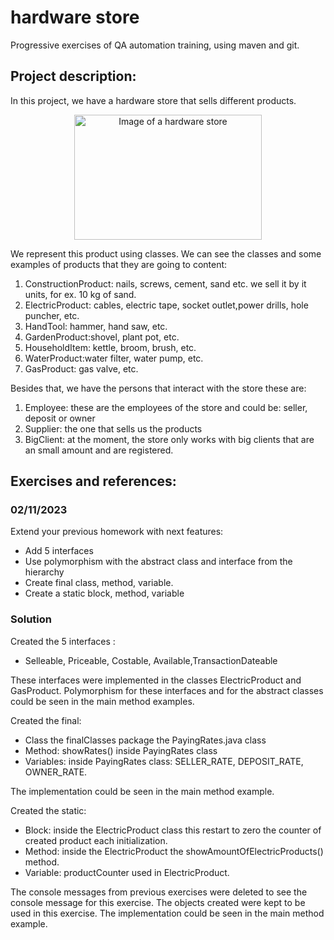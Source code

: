 # hardware store
Progressive exercises of QA automation training, using maven and git.

## Project description:
In this project, we have a hardware store that sells different products.

<p align="center">
<img src="https://t4.ftcdn.net/jpg/03/39/67/57/360_F_339675724_zKIsiEcSss6x2KOXUfHMfBrK9b0qbYCQ.jpg" alt="Image of a hardware store" width="300" height="200">
</p>

We represent this product using classes.
We can see the classes and some examples of products that they are going to content:
1. ConstructionProduct: nails, screws, cement, sand etc. we sell it by it units, for ex.
   10 kg of sand.
2. ElectricProduct: cables, electric tape, socket outlet,power drills, hole puncher, etc.
3. HandTool: hammer, hand saw, etc.
4. GardenProduct:shovel, plant pot, etc.
5. HouseholdItem: kettle, broom, brush, etc.
6. WaterProduct:water filter, water pump, etc.
7. GasProduct: gas valve, etc.

Besides that, we have the persons that interact with the store these are:
1. Employee: these are the employees of the store and could be: seller, deposit or owner
2. Supplier: the one that sells us the products
3. BigClient: at the moment, the store only works with big clients that are an small amount and are registered.

## Exercises and references:

### 02/11/2023

Extend your previous homework with next features:
* Add 5 interfaces
* Use polymorphism with the abstract class and interface from the hierarchy
* Create final class, method, variable.
* Create a static block, method, variable

### Solution
Created the 5 interfaces :
* Selleable, Priceable, Costable, Available,TransactionDateable

These interfaces were implemented in the classes ElectricProduct and GasProduct.
Polymorphism for these interfaces and for the abstract classes could be seen in the main method examples.

Created the final:
* Class the finalClasses package the PayingRates.java class
* Method: showRates() inside PayingRates class
* Variables: inside PayingRates class: SELLER_RATE, DEPOSIT_RATE, OWNER_RATE.

The implementation could be seen in the main method example.

Created the static:
* Block: inside the ElectricProduct class this restart to zero the counter of created product each initialization.
* Method: inside the ElectricProduct the showAmountOfElectricProducts() method.
* Variable: productCounter used in ElectricProduct.

The console messages from previous exercises were deleted to see
the console message for this exercise.
The objects created were kept to be
used in this exercise.
The implementation could be seen in the main method example.
